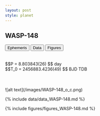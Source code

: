 ```yaml
---
layout: post
style: planet
---
```

<script src="../js/planets.js"></script>

## WASP-148

<!-- Tab links -->
<div class="tab">
<button class="tablinks" onclick="openCity(event, 'Ephemeris')">Ephemeris</button>
<button class="tablinks" onclick="openCity(event, 'Data')">Data</button>
<button class="tablinks" onclick="openCity(event, 'Figures')">Figures</button>
</div>

<!-- Tab content -->
<div id="Ephemeris" class="tabcontent" markdown="1">
<br/><br/>
$$P = 8.803843(26) $$ day <br/>
$$T_0 = 2456883.4236(49) $$ BJD TDB
<br/><br/>
<br/><br/>
![alt text](/images/WASP-148_o_c.png)
</div>


<div id="Data" class="tabcontent" markdown="1">

{% include data/data_WASP-148.md %}

</div>

<div id="Figures" class="tabcontent" markdown="1">
{% include figures/figures_WASP-148.md %}
</div>


<script src="../js/tabs.js"></script>


